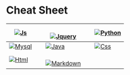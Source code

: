 # Cheat Sheet
 
| [![Js](/images/js_icon.png)](javascript.md) &nbsp;&nbsp;&nbsp;&nbsp;| <br>[![Jquery](/images/jquery.png)](jquery.md) &nbsp;&nbsp;&nbsp;&nbsp;| [![Python](/images/python_icon.png)](python.md) |
| --- | --- | --- |
| [![Mysql](/images/mysql_icon.png)](mysql.md) &nbsp;&nbsp;&nbsp;&nbsp;| [![Java](/images/java_icon.png)](java.md)&nbsp;&nbsp;&nbsp;&nbsp; | [![Css](/images/css_icon.png)](css.md) |
| [![Html](/images/html_icon.png)](html.md) &nbsp;&nbsp;&nbsp;&nbsp;| <br> [![Markdown](/images/markdown_icon.png)](markdown.md) &nbsp;&nbsp;&nbsp;&nbsp;| |
